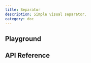 ```yaml
---
title: Separator
description: Simple visual separator.
category: doc
---
```


<script lang="ts">
    import ApiReferenceComponent from '$lib/components/api-reference/ApiReferenceComponent.svelte';
    import Playground from '$lib/content/components/separator/playground.svelte';
    import { separatorSchema } from '$lib/content/components/separator/schema.js';
</script>

## Playground

<Playground/>

## API Reference

<ApiReferenceComponent schema={separatorSchema}/>
